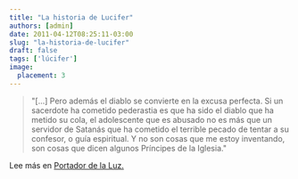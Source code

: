 ```yaml
---
title: "La historia de Lucifer"
authors: [admin]
date: 2011-04-12T08:25:11-03:00
slug: "la-historia-de-lucifer"
draft: false
tags: ['lúcifer']
image:
  placement: 3
---
```


> "\[\...\] Pero además el diablo se convierte en la excusa perfecta.
> Si un sacerdote ha cometido pederastia es que ha sido el diablo que ha
> metido su cola, el adolescente que es abusado no es más que un
> servidor de Satanás que ha cometido el terrible pecado de tentar a su
> confesor, o guía espiritual. Y no son cosas que me estoy inventando,
> son cosas que dicen algunos Príncipes de la Iglesia."

Lee más en [Portador de la Luz.](https://www.akarru.com/blog/2011/04/10/portador-de-la-luz/)
